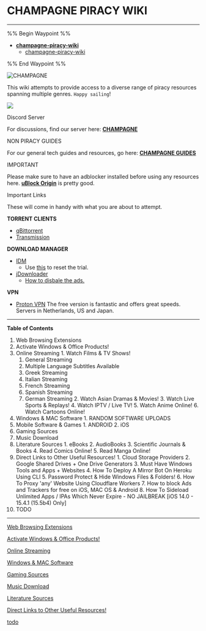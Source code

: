 # CHAMPAGNE PIRACY WIKI

---

%% Begin Waypoint %%
- **[champagne-piracy-wiki](./champagne-piracy-wiki.md)**
	- [champagne-piracy-wiki](./champagne-piracy-wiki.md)

%% End Waypoint %%



![CHAMPAGNE](https://cdn.discordapp.com/attachments/972766815224733747/996814960573284452/CHAMPAGNE.png)

This wiki attempts to provide access to a diverse range of piracy resources spanning multiple genres. `Happy sailing`!

![](https://cdn.discordapp.com/attachments/972766814721409039/994603173597675551/ezgif-5-db1d211056.gif)

Discord Server

For discussions, find our server here: **[CHAMPAGNE](https://discord.gg/cH3ZkVc3Gd)**

NON PIRACY GUIDES

For our general tech guides and resources, go here: **[CHAMPAGNE GUIDES](https://rentry.org/champagne_guides/)**

IMPORTANT

Please make sure to have an adblocker installed before using any resources here. **[uBlock Origin](https://github.com/gorhill/uBlock)** is pretty good.

Important Links

These will come in handy with what you are about to attempt. 

**TORRENT CLIENTS**

  * [qBittorrent](https://www.qbittorrent.org/)
  * [Transmission](https://transmissionbt.com/)

**DOWNLOAD MANAGER**

  * [IDM](https://www.internetdownloadmanager.com/download.html)
    * Use [this](https://github.com/J2TEAM/idm-trial-reset) to reset the trial.
  * [jDownloader](https://jdownloader.org/)
    * [How to disbale the ads.](https://superuser.com/questions/1297098/how-to-disable-ads-in-jdownloader)

**VPN**

  * [Proton VPN](https://protonvpn.com/download) The free version is fantastic and offers great speeds. Servers in Netherlands, US and Japan.

* * *

**Table of Contents**

  1. Web Browsing Extensions
  2. Activate Windows & Office Products!
  3. Online Streaming
    1. Watch Films & TV Shows!
      1. General Streaming
      2. Multiple Language Subtitles Available
      3. Greek Streaming
      4. Italian Streaming
      5. French Streaming
      6. Spanish Streaming
      7. German Streaming
    2. Watch Asian Dramas & Movies!
    3. Watch Live Sports & Replays!
    4. Watch IPTV / Live TV!
    5. Watch Anime Online!
    6. Watch Cartoons Online!
  4. Windows & MAC Software
    1. RANDOM SOFTWARE UPLOADS
  5. Mobile Software & Games
    1. ANDROID
    2. iOS
  6. Gaming Sources
  7. Music Download
  8. Literature Sources
    1. eBooks
    2. AudioBooks
    3. Scientific Journals & Books
    4. Read Comics Online!
    5. Read Manga Online!
  9. Direct Links to Other Useful Resources!
    1. Cloud Storage Providers
    2. Google Shared Drives + One Drive Generators
    3. Must Have Windows Tools and Apps + Websites
    4. How To Deploy A Mirror Bot On Heroku Using CLI
    5. Password Protect & Hide Windows Files & Folders!
    6. How To Proxy 'any' Website Using Cloudflare Workers
    7. How to block Ads and Trackers for free on iOS, MAC OS & Android
    8. How To Sideload Unlimited Apps / IPAs Which Never Expire - NO JAILBREAK [iOS 14.0 - 15.4.1 (15.5b4) Only]
  10. TODO

* * *

[Web Browsing Extensions](Recent%20Lists/CHAMPAGNE-PIRACY-WIKI/Web%20Browsing%20Extensions.md)

[Activate Windows & Office Products!](Activate%20Windows%20&%20Office%20Products!.md)

[Online Streaming](Online%20Streaming.md)

[Windows & MAC Software](Windows%20&%20MAC%20Software.md)

[Gaming Sources](Gaming%20Sources.md)

[Music Download](Music%20Download.md)

[Literature Sources](Literature%20Sources.md)

[Direct Links to Other Useful Resources!](Direct%20Links%20to%20Other%20Useful%20Resources!.md)

[todo](../awesome-piracy/todo.md) 